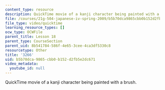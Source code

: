 ```yaml
---
content_type: resource
description: QuickTime movie of a kanji character being painted with a brush.
file: /courses/21g-504-japanese-iv-spring-2009/b5b70dca9865cbb0b152d2fb5e2dc671_3266.mov
file_type: video/quicktime
learning_resource_types: []
ocw_type: OCWFile
parent_title: Lesson 18
parent_type: CourseSection
parent_uid: 8b541784-586f-4e65-3cee-4ca3df5330c8
resourcetype: Other
title: '3266'
uid: b5b70dca-9865-cbb0-b152-d2fb5e2dc671
video_metadata:
  youtube_id: null
---
```

QuickTime movie of a kanji character being painted with a brush.

